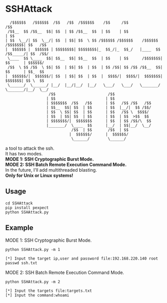 # SSHAttack

```
  /$$$$$$   /$$$$$$  /$$   /$$  /$$$$$$    /$$     /$$                         /$$      
 /$$__  $$ /$$__  $$| $$  | $$ /$$__  $$  | $$    | $$                        | $$      
| $$  \__/| $$  \__/| $$  | $$| $$  \ $$ /$$$$$$ /$$$$$$    /$$$$$$   /$$$$$$$| $$   /$$
|  $$$$$$ |  $$$$$$ | $$$$$$$$| $$$$$$$$|_  $$_/|_  $$_/   |____  $$ /$$_____/| $$  /$$/
 \____  $$ \____  $$| $$__  $$| $$__  $$  | $$    | $$      /$$$$$$$| $$      | $$$$$$/ 
 /$$  \ $$ /$$  \ $$| $$  | $$| $$  | $$  | $$ /$$| $$ /$$ /$$__  $$| $$      | $$_  $$ 
|  $$$$$$/|  $$$$$$/| $$  | $$| $$  | $$  |  $$$$/|  $$$$/|  $$$$$$$|  $$$$$$$| $$ \  $$
 \______/  \______/ |__/  |__/|__/  |__/   \___/   \___/   \_______/ \_______/|__/  \__/
                   /$$                       /$$                                        
                  | $$                      | $$                                        
                  | $$$$$$$  /$$   /$$      | $$   /$$ /$$   /$$                        
                  | $$__  $$| $$  | $$      | $$  |__/|  $$ /$$/                        
                  | $$  \ $$| $$  | $$      | $$   /$$ \  $$$$/                         
                  | $$  | $$| $$  | $$      | $$  | $$  >$$  $$                         
                  | $$$$$$$/|  $$$$$$$      | $$  | $$ /$$/\  $$                        
                  |_______/  \____  $$      |__/  | $$|__/  \__/                        
                             /$$  | $$       /$$  | $$                                  
                            |  $$$$$$/      |  $$$$$$/                                  
                             \______/        \______/                                   
```
a tool to attack the ssh.<br>
It has two modes.<br>
**MODE 1: SSH Cryptographic Burst Mode.**<br>
**MODE 2: SSH Batch Remote Execution Command Mode.**<br>
In the future, I'll add multithreaded blasting.<br>
**Only for Unix or Linux systems!**

## Usage

```shell
cd SSHAttack
pip install pexpect
python SSHAttack.py
```

## Example

MODE 1: SSH Cryptographic Burst Mode.
```shell
python SSHAttack.py -m 1

[*] Input the target ip,user and password file:192.168.220.140 root passwd ssh.txt
```

MODE 2: SSH Batch Remote Execution Command Mode.
```shell
python SSHAttack.py -m 2

[*] Input the targets file:targets.txt
[*] Input the command:whoami
```